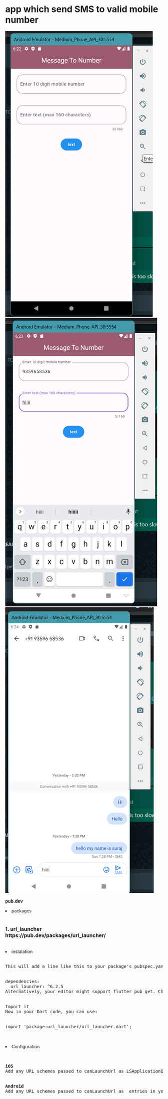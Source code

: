# app which send SMS to valid mobile number

![ss1](https://github.com/suraj-khot-19/img/blob/main/img1.png)
![ss2](https://github.com/suraj-khot-19/img/blob/main/img2.png)
![ss3](https://github.com/suraj-khot-19/img/blob/main/img3.png)

<b>pub.dev</b><br>

<li>packages</li><br>
<h3>1. url_launcher <br><link>https://pub.dev/packages/url_launcher/</link></h3><br>
<li>instalation</li><br>
<pre>This will add a line like this to your package's pubspec.yaml (and run an implicit flutter pub get):
<br>
dependencies:
  url_launcher: ^6.2.5
Alternatively, your editor might support flutter pub get. Check the docs for your editor to learn more.
<br>
Import it
Now in your Dart code, you can use:
<br>
import 'package:url_launcher/url_launcher.dart';
<br></pre><br>
<li>Configuration </li>
<pre>
<br>
<b>iOS </b>
Add any URL schemes passed to canLaunchUrl as LSApplicationQueriesSchemes entries in your Info.plist file, otherwise it will return false.
<br>
<b>Android</b>
Add any URL schemes passed to canLaunchUrl as <queries> entries in your AndroidManifest.xml, otherwise it will return false in most cases starting on Android 11 (API 30) or higher. Checking for supportsLaunchMode(LaunchMode.inAppBrowserView) also requires a <queries> entry to return anything but false. A <queries> element must be added to your manifest as a child of the root element.
</pre>
